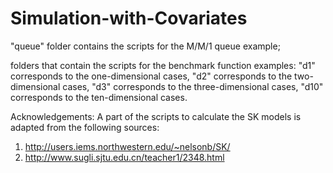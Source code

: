 # Simulation-with-Covariates

"queue" folder contains the scripts for the M/M/1 queue example;

folders that contain the scripts for the benchmark function examples:
"d1" corresponds to the one-dimensional cases,
"d2" corresponds to the two-dimensional cases,
"d3" corresponds to the three-dimensional cases,
"d10" corresponds to the ten-dimensional cases.


Acknowledgements:
A part of the scripts to calculate the SK models is adapted from the following sources:
1. http://users.iems.northwestern.edu/~nelsonb/SK/
2. http://www.sugli.sjtu.edu.cn/teacher1/2348.html
